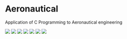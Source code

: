 # Aeronautical
Application of C Programming to Aeronautical engineering


![](https://img.shields.io/github/license/Nabil-Syahnaufal/atmosferISA)
![](https://img.shields.io/github/issues/Nabil-Syahnaufal/atmosferISA)
![](https://img.shields.io/github/issues-closed/Nabil-Syahnaufal/atmosferISA)
![](https://img.shields.io/badge/Python-3-blue)
![](https://img.shields.io/github/forks/Nabil-Syahnaufal/atmosferISA)
![](https://img.shields.io/github/stars/Nabil-Syahnaufal/atmosferISA)
![](https://img.shields.io/github/last-commit/Nabil-Syahnaufal/atmosferISA)

